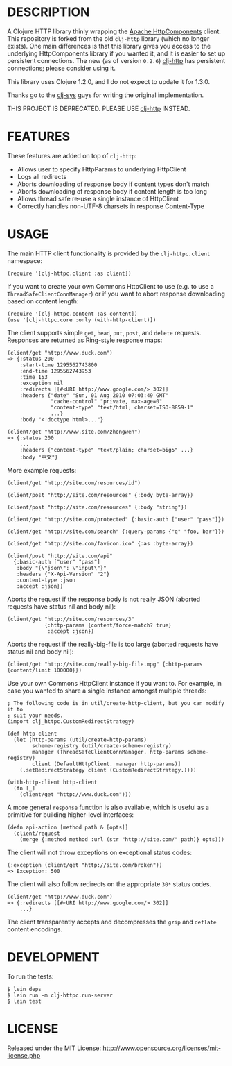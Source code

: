 DESCRIPTION
===========

A Clojure HTTP library thinly wrapping the [Apache HttpComponents](http://hc.apache.org/) client.  This repository is forked from the old `clj-http` library (which no longer exists).  One main differences is that this library gives you access to the underlying HttpComponents library if you wanted it, and it is easier to set up persistent connections.  The new (as of version `0.2.6`) [clj-http](https://github.com/dakrone/clj-http) has persistent connections; please consider using it.

This library uses Clojure 1.2.0, and I do not expect to update it for 1.3.0.

Thanks go to the [clj-sys](https://github.com/clj-sys) guys for writing the original implementation.

THIS PROJECT IS DEPRECATED.  PLEASE USE [clj-http](https://github.com/dakrone/clj-http) INSTEAD.

FEATURES
========

These features are added on top of `clj-http`:

- Allows user to specify HttpParams to underlying HttpClient
- Logs all redirects
- Aborts downloading of response body if content types don't match
- Aborts downloading of response body if content length is too long
- Allows thread safe re-use a single instance of HttpClient
- Correctly handles non-UTF-8 charsets in response Content-Type

USAGE
=====

The main HTTP client functionality is provided by the `clj-httpc.client` namespace:

    (require '[clj-httpc.client :as client])

If you want to create your own Commons HttpClient to use (e.g. to use a `ThreadSafeClientConnManager`) or if you want to abort response downloading based on content length:

    (require '[clj-httpc.content :as content])
    (use '[clj-httpc.core :only (with-http-client)])

The client supports simple `get`, `head`, `put`, `post`, and `delete` requests. Responses are returned as Ring-style response maps:

    (client/get "http://www.duck.com")
    => {:status 200
        :start-time 1295562743800
        :end-time 1295562743953
        :time 153
        :exception nil
        :redirects [[#<URI http://www.google.com/> 302]]
        :headers {"date" "Sun, 01 Aug 2010 07:03:49 GMT"
                  "cache-control" "private, max-age=0"
                  "content-type" "text/html; charset=ISO-8859-1"
                  ...}
        :body "<!doctype html>..."}

    (client/get "http://www.site.com/zhongwen")
    => {:status 200
        ...
        :headers {"content-type" "text/plain; charset=big5" ...}
        :body "中文"}

More example requests:

    (client/get "http://site.com/resources/id")

    (client/post "http://site.com/resources" {:body byte-array})

    (client/post "http://site.com/resources" {:body "string"})

    (client/get "http://site.com/protected" {:basic-auth ["user" "pass"]})

    (client/get "http://site.com/search" {:query-params {"q" "foo, bar"}})

    (client/get "http://site.com/favicon.ico" {:as :byte-array})

    (client/post "http://site.com/api"
      {:basic-auth ["user" "pass"]
       :body "{\"json\": \"input\"}"
       :headers {"X-Api-Version" "2"}
       :content-type :json
       :accept :json})

Aborts the request if the response body is not really JSON (aborted requests have status nil and body nil):

    (client/get "http://site.com/resources/3"
                {:http-params {content/force-match? true}
                 :accept :json})

Aborts the request if the really-big-file is too large (aborted requests have status nil and body nil):

    (client/get "http://site.com/really-big-file.mpg" {:http-params {content/limit 100000}})

Use your own Commons HttpClient instance if you want to.  For example, in case you wanted to share a single instance amongst multiple threads:

    ; The following code is in util/create-http-client, but you can modify it to
    ; suit your needs.
    (import clj_httpc.CustomRedirectStrategy)

    (def http-client
      (let [http-params (util/create-http-params)
            scheme-registry (util/create-scheme-registry)
            manager (ThreadSafeClientConnManager. http-params scheme-registry)
            client (DefaultHttpClient. manager http-params)]
        (.setRedirectStrategy client (CustomRedirectStrategy.))))

    (with-http-client http-client
      (fn [_]
        (client/get "http://www.duck.com")))

A more general `response` function is also available, which is useful as a primitive for building higher-level interfaces:

    (defn api-action [method path & [opts]]
      (client/request
        (merge {:method method :url (str "http://site.com/" path)} opts)))

The client will not throw exceptions on exceptional status codes:

    (:exception (client/get "http://site.com/broken"))
    => Exception: 500

The client will also follow redirects on the appropriate `30*` status codes.

    (client/get "http://www.duck.com")
    => {:redirects [[#<URI http://www.google.com/> 302]]
        ...}

The client transparently accepts and decompresses the `gzip` and `deflate` content encodings.

DEVELOPMENT
===========

To run the tests:

    $ lein deps
    $ lein run -m clj-httpc.run-server
    $ lein test

LICENSE
=======

Released under the MIT License: <http://www.opensource.org/licenses/mit-license.php>
